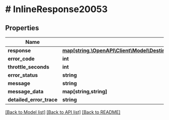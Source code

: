 # # InlineResponse20053

## Properties

Name | Type | Description | Notes
------------ | ------------- | ------------- | -------------
**response** | [**map[string,\OpenAPI\Client\Model\DestinyHistoricalStatsDestinyHistoricalStatsByPeriod]**](DestinyHistoricalStatsDestinyHistoricalStatsByPeriod.md) |  | [optional]
**error_code** | **int** |  | [optional]
**throttle_seconds** | **int** |  | [optional]
**error_status** | **string** |  | [optional]
**message** | **string** |  | [optional]
**message_data** | **map[string,string]** |  | [optional]
**detailed_error_trace** | **string** |  | [optional]

[[Back to Model list]](../../README.md#models) [[Back to API list]](../../README.md#endpoints) [[Back to README]](../../README.md)
